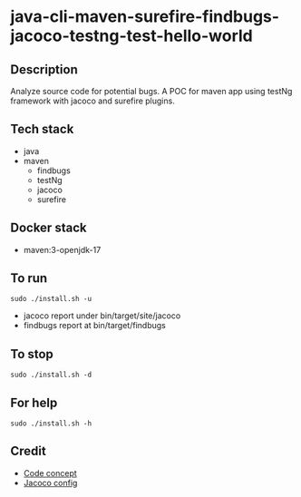 # java-cli-maven-surefire-findbugs-jacoco-testng-test-hello-world

## Description
Analyze source code for potential bugs.
A POC for maven app using testNg
framework with jacoco and surefire
plugins.

## Tech stack
- java
- maven
	- findbugs
  - testNg
  - jacoco
  - surefire

## Docker stack
- maven:3-openjdk-17

## To run
`sudo ./install.sh -u`
- jacoco report under bin/target/site/jacoco
- findbugs report at bin/target/findbugs

## To stop
`sudo ./install.sh -d`

## For help
`sudo ./install.sh -h`

## Credit
- [Code concept](https://github.com/eugenp/tutorials/tree/master/testing-modules/testng)
- [Jacoco config](https://www.baeldung.com/jacoco)
